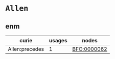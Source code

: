 # `Allen`

## enm

| curie          |   usages | nodes                                             |
|----------------|----------|---------------------------------------------------|
| Allen:precedes |        1 | [BFO:0000062](https://bioregistry.io/BFO:0000062) |

